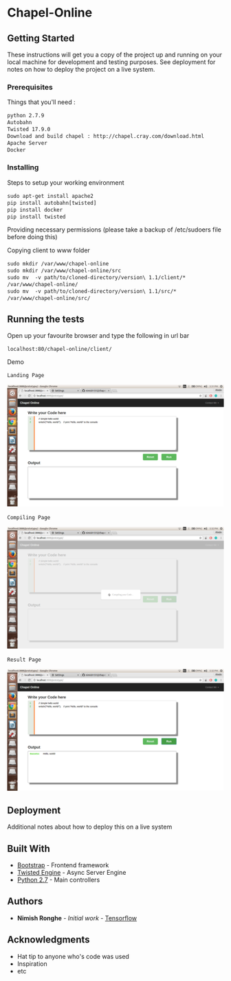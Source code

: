 # Chapel-Online

## Getting Started

These instructions will get you a copy of the project up and running on your local machine for development and testing purposes. See deployment for notes on how to deploy the project on a live system.

### Prerequisites

Things that you'll need :
```
python 2.7.9
Autobahn
Twisted 17.9.0
Download and build chapel : http://chapel.cray.com/download.html
Apache Server
Docker
```

### Installing

Steps to setup your working environment
```
sudo apt-get install apache2
pip install autobahn[twisted]
pip install docker
pip install twisted
```

Providing necessary permissions (please take a backup of /etc/sudoers file before doing this)

Copying client to www folder
```
sudo mkdir /var/www/chapel-online
sudo mkdir /var/www/chapel-online/src
sudo mv  -v path/to/cloned-directory/version\ 1.1/client/* /var/www/chapel-online/
sudo mv  -v path/to/cloned-directory/version\ 1.1/src/* /var/www/chapel-online/src/
```
## Running the tests
Open up your favourite browser and type the following in url bar
```
localhost:80/chapel-online/client/
```
Demo
```
Landing Page
```
![Landing_page](https://github.com/nimish1512/chapel-online/blob/master/landing_page.png)
```
Compiling Page
```
![Compiling_page](compiling.png)
```
Result Page
```
![Output_page](output_page.png)

## Deployment

Additional notes about how to deploy this on a live system

## Built With

* [Bootstrap](http://getbootstrap.com/getting-started/) - Frontend framework 
* [Twisted Engine](https://twistedmatrix.com/) - Async Server Engine
* [Python 2.7](https://python.org) - Main controllers

## Authors

* **Nimish Ronghe** - *Initial work* - [Tensorflow](https://github.com/nimish1512)

## Acknowledgments

* Hat tip to anyone who's code was used
* Inspiration
* etc
